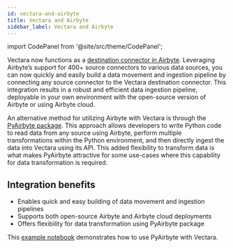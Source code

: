 ```yaml
---
id: vectara-and-airbyte
title: Vectara and Airbyte
sidebar_label: Vectara and Airbyte
---
```



import CodePanel from '@site/src/theme/CodePanel';


Vectara now functions as a [destination connector in Airbyte](https://docs.airbyte.com/integrations/destinations/vectara). Leveraging Airbyte’s support for 
400+ source connectors to various data sources, you can now quickly and easily 
build a data movement and ingestion pipeline by connecting any source 
connector to the Vectara destination connector. This integration results in a 
robust and efficient data ingestion pipeline, deployable in your own 
environment with the open-source version of Airbyte or using Airbyte cloud.

An alternative method for utilizing Airbyte with Vectara is through the 
[PyAirbyte package](https://vectara.com/blog/ingesting-data-into-vectara-using-pyairbyte/). This approach allows developers to write Python code to 
read data from any source using Airbyte, perform multiple transformations 
within the Python environment, and then directly ingest the data into Vectara 
using its API. This added flexibility to transform data is what makes 
PyAirbyte attractive for some use-cases where this capability for data 
transformation is required.

## Integration benefits

* Enables quick and easy building of data movement and ingestion pipelines
* Supports both open-source Airbyte and Airbyte cloud deployments
* Offers flexibility for data transformation using PyAirbyte package

This [example notebook](https://github.com/vectara/example-notebooks/blob/main/notebooks/pyairbyte-demo.ipynb) demonstrates how to use PyAirbyte with Vectara.
